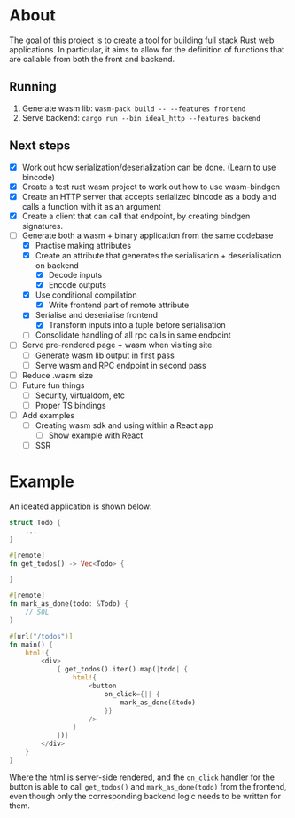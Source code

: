 # About

The goal of this project is to create a tool for building full stack Rust web applications.
In particular, it aims to allow for the definition of functions that are callable
from both the front and backend.

## Running

1. Generate wasm lib: `wasm-pack build -- --features frontend`
2. Serve backend: `cargo run --bin ideal_http --features backend`

## Next steps

- [x] Work out how serialization/deserialization can be done. (Learn to use bincode)
- [x] Create a test rust wasm project to work out how to use wasm-bindgen
- [x] Create an HTTP server that accepts serialized bincode as a body and calls a function with it as an argument
- [x] Create a client that can call that endpoint, by creating bindgen signatures.
- [ ] Generate both a wasm + binary application from the same codebase
  - [x] Practise making attributes
  - [x] Create an attribute that generates the serialisation + deserialisation on backend
    - [x] Decode inputs
    - [x] Encode outputs
  - [x] Use conditional compilation
    - [x] Write frontend part of remote attribute
  - [x] Serialise and deserialise frontend
    - [x] Transform inputs into a tuple before serialisation
  - [ ] Consolidate handling of all rpc calls in same endpoint
- [ ] Serve pre-rendered page + wasm when visiting site.
  - [ ] Generate wasm lib output in first pass
  - [ ] Serve wasm and RPC endpoint in second pass
- [ ] Reduce .wasm size
- [ ] Future fun things
  - [ ] Security, virtualdom, etc
  - [ ] Proper TS bindings
- [ ] Add examples
  - [ ] Creating wasm sdk and using within a React app
    - [ ] Show example with React
  - [ ] SSR

# Example

An ideated application is shown below:

```rust
struct Todo {
    ...
}

#[remote]
fn get_todos() -> Vec<Todo> {

}

#[remote]
fn mark_as_done(todo: &Todo) {
    // SQL
}

#[url("/todos")]
fn main() {
    html!{
        <div>
            { get_todos().iter().map(|todo| {
                html!{
                    <button
                        on_click={|| {
                            mark_as_done(&todo)
                        }}
                    />
                }
            })}
        </div>
    }
}
```

Where the html is server-side rendered, and the `on_click` handler for the button is able to call `get_todos()` and `mark_as_done(todo)` from the frontend, even though only the corresponding backend logic needs to be written for them.